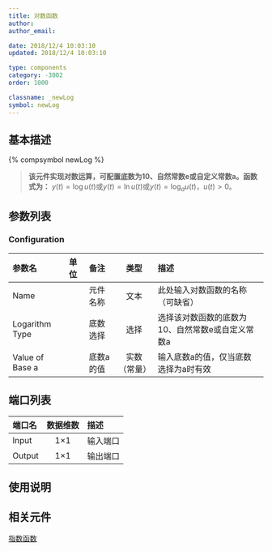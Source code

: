 ```yaml
---
title: 对数函数
author: 
author_email:

date: 2018/12/4 10:03:10
updated: 2018/12/4 10:03:10

type: components
category: -3002
order: 1000

classname: _newLog
symbol: newLog
---
```

## 基本描述
{% compsymbol newLog %}

> **该元件实现对数运算，可配置底数为10、自然常数e或自定义常数a。函数式为：**
> $y(t) = \log u(t)$或$y(t) = \ln u(t)$或$y(t) = {\log _a}u(t)$，$u(t)>0$。

## 参数列表
### Configuration
| 参数名 | 单位 | 备注 | 类型 | 描述 |
| :--- | :--- | :--- | :--: | :--- |
| Name |  | 元件名称 | 文本 | 此处输入对数函数的名称（可缺省） |
| Logarithm Type |  | 底数选择 | 选择 | 选择该对数函数的底数为10、自然常数e或自定义常数a |
| Value of Base a |  | 底数a的值 | 实数（常量） | 输入底数a的值，仅当底数选择为a时有效 |


## 端口列表

| 端口名 | 数据维数 | 描述 |
| :--- | :--:  | :--- |
| Input | 1×1 |输入端口 |
| Output | 1×1 |输出端口 |

## 使用说明



## 相关元件

[指数函数](comp_newExp.md)
